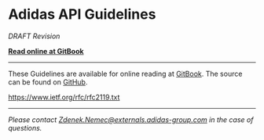 # Adidas API Guidelines
_DRAFT Revision_

[**Read online at GitBook**](https://adidas-group.gitbooks.io/api-guidelines/content/)

---

These Guidelines are available for online reading at [GitBook](https://apidesigner.gitbooks.io/adidas-api-guidelines/content/). The source can be found on [GitHub](https://github.com/adidas-group/api-guidelines). 

https://www.ietf.org/rfc/rfc2119.txt

---

_Please contact [Zdenek.Nemec@externals.adidas-group.com](mailto:Zdenek.Nemec@externals.adidas-group.com) in the case of questions._
